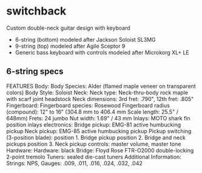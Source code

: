 # switchback
Custom double-neck guitar design with keyboard

* 6-string (bottom) modeled after Jackson Soloist SL3MG
* 9-string (top) modeled after Agile Sceptor 9
* Generic bass keyboard with controls modeled after Microkorg XL+ LE

## 6-string specs

FEATURES
Body:
Body Species: Alder (flamed maple veneer on transparent colors)
Body Style: Soloist
Neck:
Neck type: Neck-thru-body rock maple with scarf joint headstock
Neck dimensions: 3rd fret: .790", 12th fret: .805"
Fingerboard:
Fingerboard species: Rosewood
Fingerboard radius (compound): 12" to 16" (304.8 mm to 406.4 mm
Scale length: 25.5" / 648mm)
Frets: 24 jumbo
Nut width: 1.69" / 43 mm
Inlays: MOTO shark fin position inlays
electronics:
Bridge pickup: EMG-81 active humbucking pickup
Neck pickup: EMG-85 active humbucking pickup
Pickup switching (3-position blade):
position 1. Bridge pickup
position 2. Bridge and neck pickups
position 3. Neck pickup
controls: master volume, master tone
Hardware:
Hardware: black
Bridge: Floyd Rose FTR-O2000 double-locking 2-point tremolo
Tuners: sealed die-cast tuners
Additional Information:
Strings: NPS, Gauges: .009, .011, .016, .024, .032, .042
